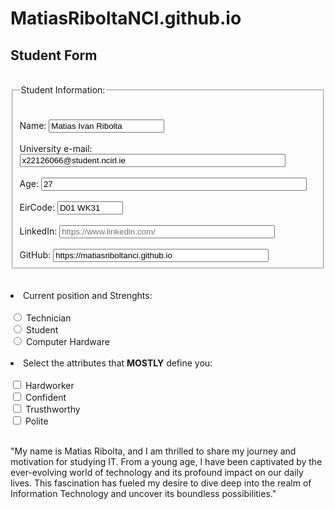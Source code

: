 # MatiasRiboltaNCI.github.io
<!DOCTYPE html>
<html>
  <head>
    <link rel="stylesheet" href="style.css" />
  </head>
  <body>
    <h2>Student Form</h2><br>
    <form>
        <fieldset>
          <legend>Student Information:</legend><br /><br />
          <label for="fname">Name: </label>
          <input type="text" id="fname" name="fname" value="Matias Ivan Ribolta"/><br /><br />
          <label for="fname">University e-mail: </label>
          <input
            type="text"
            id="fname"
            name="fname"
            size="50"
            value="x22126066@student.ncirl.ie"
          /><br /><br />
          <label for="fname">Age:</label>
          <input
            type="text"
            id="fname"
            name="fname"
            size="50"
            value="27"
          /><br /><br />
          <label for="country_code">EirCode:</label>
          <input
            type="text"
            id="country_code"
            name="country_code"
            pattern="[A-Za-z]{3}"
            title="EirCode"
            size="10"
            value="D01 WK31"
          /><br /><br />
          <label for="linkedin">LinkedIn:</label>
          <input type="url" id="linkedin" name="linkedin" placeholder="https://www.linkedin.com/" maxlength="60" size="40"><br /><br />
          <label for="linkedin">GitHub:</label>
          <input type="url" id="github" name="github" value="https://matiasriboltanci.github.io" maxlength="60" size="40">
        </fieldset>
      </table>
      <br /><br />
      <li>Current position and Strenghts:</li><br>
      <input type="radio" id="Manager" name="fav_position" value="Manager" />
      <label for="Manager">Technician</label><br />
      <input
        type="radio"
        id="Supervisor"
        name="fav_position"
        value="Supervisor"
      />
      <label for="css">Student</label><br />
      <input
        type="radio"
        id="Assistant"
        name="fav_position"
        value="Assistant"
      />
      <label for="javascript">Computer Hardware</label><br /><br />
      <li id="action">Select the attributes that <strong>MOSTLY</strong> define you:</li><br>
      <input
        type="checkbox"
        id="attribute1"
        name="attribute1"
        value="Hardworker"
      />
      <label for="attribute1"> Hardworker</label><br />
      <input
        type="checkbox"
        id="attribute2"
        name="attribute2"
        value="Confident"
      />
      <label for="attribute2"> Confident</label><br />
      <input
        type="checkbox"
        id="attribute3"
        name="attribute3"
        value="Trusthworthy"
      />
      <label for="attribute3"> Trusthworthy</label><br />
      <input type="checkbox" id="attribute3" name="attribute3" value="Polite" />
      <label for="attribute4"> Polite</label><br /><br />
    </form>
  <p>"My name is Matias Ribolta, and I am thrilled to share my journey and motivation for studying IT. From a young age, I have been captivated by the ever-evolving world of technology and its profound impact on our daily lives. This fascination has fueled my desire to dive deep into the realm of Information Technology and uncover its boundless possibilities."</p>
  </body>
</html>
